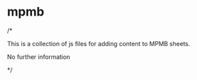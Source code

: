 # mpmb
/*

This is a collection of js files for adding content to MPMB sheets.

No further information

*/
